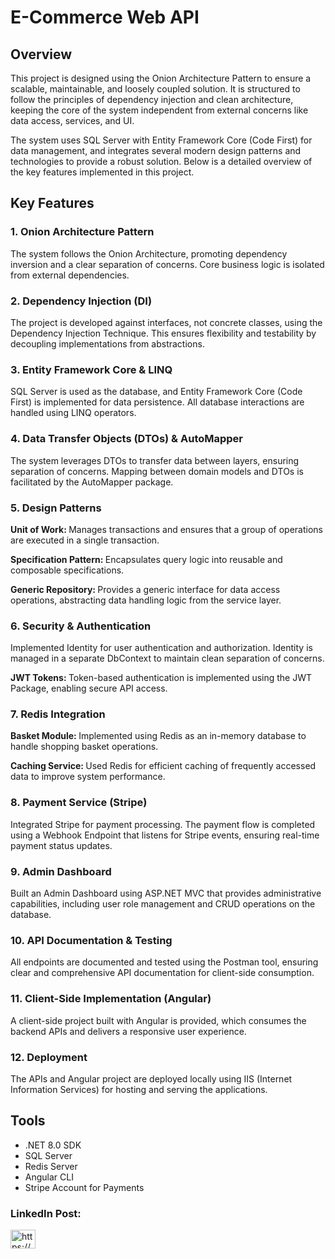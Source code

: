 <h1>E-Commerce Web API</h1>
<h2>Overview</h2>
<p>This project is designed using the Onion Architecture Pattern to ensure a scalable, maintainable, and loosely coupled solution. It is structured to follow the principles of dependency injection and clean architecture, keeping the core of the system independent from external concerns like data access, services, and UI.</p>

<p>The system uses SQL Server with Entity Framework Core (Code First) for data management, and integrates several modern design patterns and technologies to provide a robust solution. Below is a detailed overview of the key features implemented in this project.</p>

<h2>Key Features</h2>
<h3>1. Onion Architecture Pattern</h3>
<p>The system follows the Onion Architecture, promoting dependency inversion and a clear separation of concerns. Core business logic is isolated from external dependencies.</p>

<h3>2. Dependency Injection (DI)</h3>
<p>The project is developed against interfaces, not concrete classes, using the Dependency Injection Technique. This ensures flexibility and testability by decoupling implementations from abstractions.</p>

<h3>3. Entity Framework Core & LINQ</h3>
<p>SQL Server is used as the database, and Entity Framework Core (Code First) is implemented for data persistence. All database interactions are handled using LINQ operators.</p>

<h3>4. Data Transfer Objects (DTOs) & AutoMapper</h3>
<p>The system leverages DTOs to transfer data between layers, ensuring separation of concerns. Mapping between domain models and DTOs is facilitated by the AutoMapper package.</p>

<h3>5. Design Patterns</h3>
<p><strong>Unit of Work: </strong> Manages transactions and ensures that a group of operations are executed in a single transaction.</p>
<p><strong>Specification Pattern: </strong> Encapsulates query logic into reusable and composable specifications.</p>
<p><strong>Generic Repository: </strong> Provides a generic interface for data access operations, abstracting data handling logic from the service layer.</p>

<h3>6. Security & Authentication</h3>
<p>Implemented Identity for user authentication and authorization. Identity is managed in a separate DbContext to maintain clean separation of concerns.</p>
<p><strong>JWT Tokens: </strong> Token-based authentication is implemented using the JWT Package, enabling secure API access.</p>

<h3>7. Redis Integration</h3>
<p><Strong>Basket Module: </Strong> Implemented using Redis as an in-memory database to handle shopping basket operations.</p>
<p><strong>Caching Service: </strong> Used Redis for efficient caching of frequently accessed data to improve system performance.</p>

<h3>8. Payment Service (Stripe)</h3>
<p>Integrated Stripe for payment processing. The payment flow is completed using a Webhook Endpoint that listens for Stripe events, ensuring real-time payment status updates.</p>

<h3>9. Admin Dashboard</h3>
<p>Built an Admin Dashboard using ASP.NET MVC that provides administrative capabilities, including user role management and CRUD operations on the database.</p>

<h3>10. API Documentation & Testing</h3>
<p>All endpoints are documented and tested using the Postman tool, ensuring clear and comprehensive API documentation for client-side consumption.</p>

<h3>11. Client-Side Implementation (Angular)</h3>
<p>A client-side project built with Angular is provided, which consumes the backend APIs and delivers a responsive user experience.</p>

<h3>12. Deployment</h3>
<p>The APIs and Angular project are deployed locally using IIS (Internet Information Services) for hosting and serving the applications.</p>

<h2>Tools</h2>
<ul>
  <li>.NET 8.0 SDK</li>
  <li>SQL Server</li>
  <li>Redis Server</li>
  <li>Angular CLI</li>
  <li>Stripe Account for Payments</li>
</ul>

<h3>LinkedIn Post:</h3>
<p align="left">
<a href="https://www.linkedin.com/posts/mohamed-al-attar-13765918b_dear-all-i-am-so-happy-to-share-my-latest-activity-7213912274422362113-tQbL?utm_source=share&utm_medium=member_desktop" target="blank"><img align="center" src="https://raw.githubusercontent.com/rahuldkjain/github-profile-readme-generator/master/src/images/icons/Social/linked-in-alt.svg" alt="https://www.linkedin.com/in/mohamed-al-attar-13765918b/" height="30" width="40" /></a>
</p>
